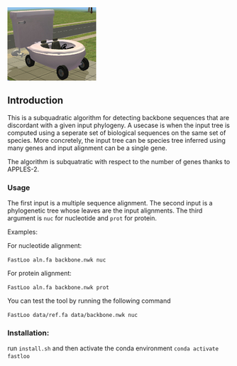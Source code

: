 <img src="data/fastloo.jpg" alt="FastLoo" width="200"/>

## Introduction

This is a subquadratic algorithm for detecting backbone sequences that are discordant with a given input phylogeny. A usecase is when the input tree is computed using a seperate set of biological sequences on the same set of species. More concretely, the input tree can be species tree inferred using many genes and input alignment can be a single gene.

The algorithm is subquatratic with respect to the number of genes thanks to APPLES-2.

### Usage

The first input is a multiple sequence alignment. The second input is a phylogenetic tree whose leaves are the input alignments. The third argument is `nuc` for nucleotide and `prot` for protein.


Examples:

For nucleotide alignment:

```FastLoo aln.fa backbone.nwk nuc```

For protein alignment:

```FastLoo aln.fa backbone.nwk prot```

You can test the tool by running the following command

```FastLoo data/ref.fa data/backbone.nwk nuc```


### Installation:
run `install.sh` and then activate the conda environment `conda activate fastloo`
